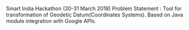 Smart India Hackathon (30-31 March 2018) 
Problem Statement : Tool for transformation of Geodetic Datum(Coordinates Systems).
Based on Java module integration with Google APIs.
